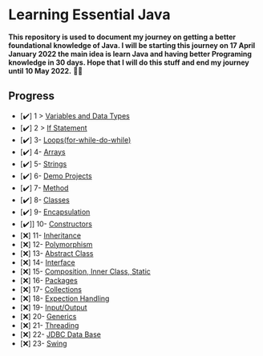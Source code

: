 # Learning Essential Java

**This repository is used to document my journey on getting a better foundational knowledge of Java. I will be starting this journey on 17 April January 2022 the main idea is learn Java and having better Programing knowledge in 30 days. Hope that I will do this stuff and end my journey until 10 May 2022.** 🐱‍🏍

## Progress

- [✔️] 1 > [Variables and Data Types](Days/1)
- [✔️] 2 > [If Statement](Days/2/)
- [✔️] 3- [Loops(for-while-do-while)](Days/3)
- [✔️] 4- [Arrays](Days/4)
- [✔️] 5- [Strings](Days/5)
- [✔️] 6- [Demo Projects](Days/6)
- [✔️] 7- [Method](Days/7)
- [✔️] 8- [Classes](Days/8)
- [✔️] 9- [Encapsulation](Days/9)
- [✔️]] 10- [Constructors](Days/10)
- [❌] 11- [Inheritance](Days/11)
- [❌] 12- [Polymorphism](Days/12)
- [❌] 13- [Abstract Class](Days/13)
- [❌] 14- [Interface](Days/14)
- [❌] 15- [Composition, Inner Class, Static](Days/15)
- [❌] 16- [Packages](Days/16)
- [❌] 17- [Collections](Days/17)
- [❌] 18- [Expection Handling](Days/18)
- [❌] 19- [Input/Output](Days/19)
- [❌] 20- [Generics](Days/20)
- [❌] 21- [Threading](Days/21)
- [❌] 22- [JDBC Data Base](Days/22)
- [❌] 23- [Swing](Days/23)
